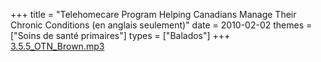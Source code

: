 +++
title = "Telehomecare Program Helping Canadians Manage Their Chronic Conditions (en anglais seulement)"
date = 2010-02-02
themes = ["Soins de santé primaires"]
types = ["Balados"]
+++
[3.5.5\_OTN\_Brown.mp3](/files/3.5.5_OTN_Brown.mp3)
